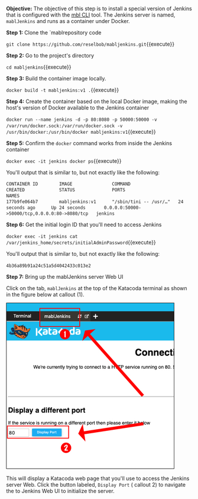 **Objective:** The objective of this step is to install a special version of Jenkins that is configured with the [mbl CLI](https://help.mabl.com/docs/mabl-cli) tool. The Jenkins server is named, `mablJenkins` and runs as a container under Docker.

**Step 1:** Clone the `mablrepository code

`git clone https://github.com/reselbob/mabljenkins.git`{{execute}}

**Step 2:** Go to the project's directory

`cd mabljenkins`{{execute}}

**Step 3:** Build the container image locally.

`docker build -t mabljenkins:v1 .`{{execute}}

**Step 4:** Create the container based on the local Docker image, making the host's version of Docker available to the Jenkins container

`docker run --name jenkins -d -p 80:8080 -p 50000:50000 -v /var/run/docker.sock:/var/run/docker.sock -v /usr/bin/docker:/usr/bin/docker mabljenkins:v1`{{execute}}

**Step 5:** Confirm the `docker` command works from inside the Jenkins container

`docker exec -it jenkins docker ps`{{execute}}

You'll output that is similar to, but not exactly like the following:

```
CONTAINER ID        IMAGE               COMMAND                  CREATED             STATUS              PORTS                       NAMES
177b9fe064b7        mabljenkins:v1      "/sbin/tini -- /usr/…"   24 seconds ago      Up 24 seconds       0.0.0.0:50000->50000/tcp,0.0.0.0:80->8080/tcp   jenkins
```

**Step 6:** Get the initial login ID that you'll need to access Jenkins

`docker exec -it jenkins cat /var/jenkins_home/secrets/initialAdminPassword`{{execute}}

You'll output that is similar to, but not exactly like the following:

`4b36a89b91a24c51a5d4042433c013e2`

**Step 7:** Bring up the mablJenkins server Web UI

Click on the tab, `mablJenkins` at the top of the Katacoda terminal as shown in the figure below at callout (1).

![Katacoda display port page](https://github.com/reselbob/mabljenkins/blob/master/assets/access-jenkins-ui.jpg?raw=true)


This will display a Katacoda web page that you'll use to access the Jenkins server Web. Click the button labeled, `Display Port` ( callout 2) to navigate the to Jenkins Web UI to initialize the server.
